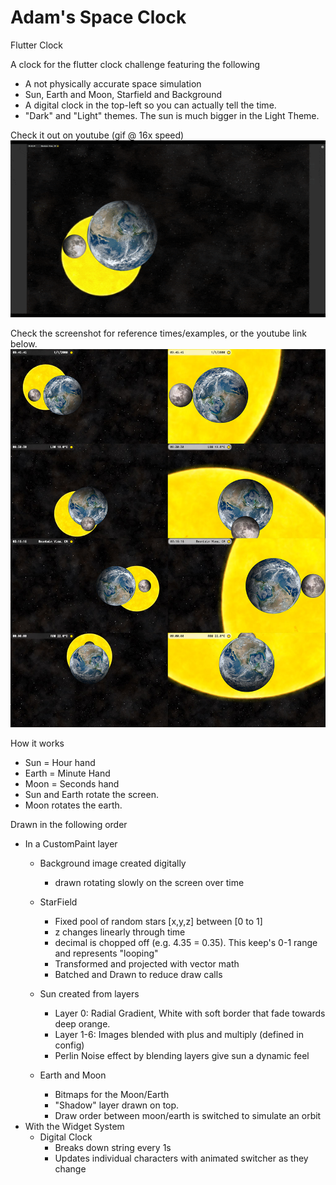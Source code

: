 # Adam's Space Clock
Flutter Clock

A clock for the flutter clock challenge featuring the following

- A not physically accurate space simulation
- Sun, Earth and Moon, Starfield and Background
- A digital clock in the top-left so you can actually tell the time.
- "Dark" and "Light" themes. The sun is much bigger in the Light Theme.


Check it out on youtube (gif @ 16x speed)
[![Clock in action](https://raw.githubusercontent.com/ahammer/adams_clock/master/clock/screenshots/gif_preview.gif)](http://www.youtube.com/watch?v=pEJCsp5tsR4 "Clock in action")

Check the screenshot for reference times/examples, or the youtube link below. 
![alt text](https://raw.githubusercontent.com/ahammer/adams_clock/master/clock/screenshots/contact_sheet.jpg)


How it works

- Sun = Hour hand
- Earth = Minute Hand
- Moon = Seconds hand
- Sun and Earth rotate the screen. 
- Moon rotates the earth.


Drawn in the following order

- In a CustomPaint layer
  - Background image created digitally
    - drawn rotating slowly on the screen over time
  - StarField
    - Fixed pool of random stars [x,y,z] between [0 to 1]
    - z changes linearly through time
    - decimal is chopped off (e.g. 4.35 = 0.35). This keep's 0-1 range and represents "looping"
    - Transformed and projected with vector math
    - Batched and Drawn to reduce draw calls
 
  - Sun created from layers
    - Layer 0: Radial Gradient, White with soft border that fade towards deep orange.
    - Layer 1-6: Images blended with plus and multiply (defined in config)
    - Perlin Noise effect by blending layers give sun a dynamic feel
  - Earth and Moon
    - Bitmaps for the Moon/Earth
    - "Shadow" layer drawn on top.
    - Draw order between moon/earth is switched to simulate an orbit
- With the Widget System
  - Digital Clock    
    - Breaks down string every 1s
    - Updates individual characters with animated switcher as they change
  
